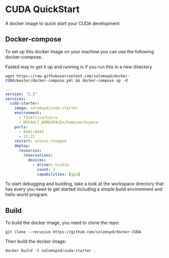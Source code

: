 # CUDA QuickStart

A docker image to quick start your CUDA development

## Docker-compose
To set up this docker image on your machine you can use the following docker-compose.

Fasted way to get it up and running is if you run this in a new directory
```
wget https://raw.githubusercontent.com/solomspd/docker-CUDA/master/docker-compose.yml && docker-compose up -d
```

```yaml
---
version: "2.1"
services:
  cuda-starter:
    image: solomspd/cuda-starter
    environment:
      - TZ=Africa/Cairo
      - DEFAULT_WORKSPACE=/home/workspace
    ports:
      - 8443:8443
      - 22:22
    restart: unless-stopped
    deploy:
      resources:
        reservations:
          devices:
            - driver: nvidia
              count: 1
              capabilities: [gpu]

```

To start debugging and building, take a look at the workspace directory that has every you need to get started including a simple build environment and hello world program.

## Build

To build the docker image, you need to clone the repo:
```
git clone --recusive https://github.com/solomspd/docker-CUDA
```

Then build the docker image:
```
docker build -t solomspsd/cuda-starter .
```
